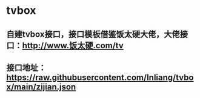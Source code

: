 # tvbox
## 自建tvbox接口，接口模板借鉴饭太硬大佬，大佬接口：http://www.饭太硬.com/tv
## 接口地址：https://raw.githubusercontent.com/Inliang/tvbox/main/zijian.json
